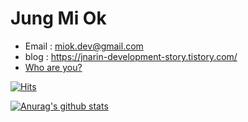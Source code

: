 # Jung Mi Ok
- Email : miok.dev@gmail.com
- blog : https://jnarin-development-story.tistory.com/
- [Who are you?](https://jnarin-development-story.tistory.com/notice/105)

[![Hits](https://hits.seeyoufarm.com/api/count/incr/badge.svg?url=https%3A%2F%2Fgithub.com%2Fmiok-jung%2Fhit-counter&count_bg=%23C03DC8&title_bg=%23555555&icon=github.svg&icon_color=%23E7E7E7&title=hits&edge_flat=false)](https://github.com/miok-jung)

[![Anurag's github stats](https://github-readme-stats.vercel.app/api?username=miok-jung)](https://github.com/anuraghazra/github-readme-stats)

